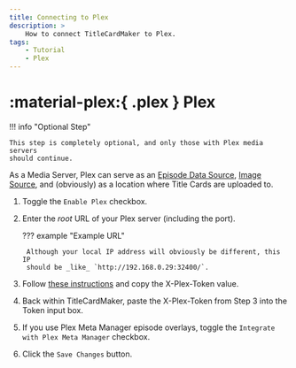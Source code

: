 ```yaml
---
title: Connecting to Plex
description: >
    How to connect TitleCardMaker to Plex.
tags:
    - Tutorial
    - Plex
---
```


# :material-plex:{ .plex } Plex

!!! info "Optional Step"

    This step is completely optional, and only those with Plex media servers
    should continue.

As a Media Server, Plex can serve as an
[Episode Data Source](../../user_guide/settings.md#episode-data-source),
[Image Source](../../user_guide/settings.md#image-source-priority), and
(obviously) as a location where Title Cards are uploaded to.

1. Toggle the `Enable Plex` checkbox.
2. Enter the _root_ URL of your Plex server (including the port).

    ??? example "Example URL"

        Although your local IP address will obviously be different, this IP
        should be _like_ `http://192.168.0.29:32400/`.

3. Follow [these instructions](https://support.plex.tv/articles/204059436-finding-an-authentication-token-x-plex-token/) and copy the
X-Plex-Token value.
4. Back within TitleCardMaker, paste the X-Plex-Token from Step 3 into the Token
input box.
5. If you use Plex Meta Manager episode overlays, toggle the `Integrate with
Plex Meta Manager` checkbox.
6. Click the `Save Changes` button.

